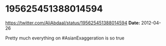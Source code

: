 # 195625451388014594
https://twitter.com/AliAbdaal/status/195625451388014594
**Date:** 2012-04-26

Pretty much everything on #AsianExaggeration is so true
